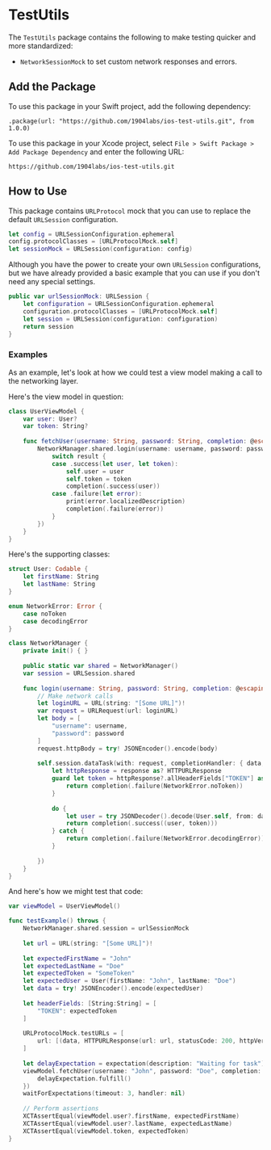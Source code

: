 # TestUtils

The `TestUtils` package contains the following to make testing quicker and more standardized:
- `NetworkSessionMock` to set custom network responses and errors.

## Add the Package

To use this package in your Swift project, add the following dependency:

`.package(url: "https://github.com/1904labs/ios-test-utils.git", from 1.0.0)`

To use this package in your Xcode project, select `File > Swift Package > Add Package Dependency` and enter the following URL:

`https://github.com/1904labs/ios-test-utils.git`

## How to Use

This package contains `URLProtocol` mock that you can use to replace the default `URLSession` configuration.
```swift
let config = URLSessionConfiguration.ephemeral
config.protocolClasses = [URLProtocolMock.self]
let sessionMock = URLSession(configuration: config)
```

Although you have the power to create your own `URLSession` configurations, but we have already provided a basic example that you can use if you don't need any special settings.
```swift
public var urlSessionMock: URLSession {
    let configuration = URLSessionConfiguration.ephemeral
    configuration.protocolClasses = [URLProtocolMock.self]
    let session = URLSession(configuration: configuration)
    return session
}
```

### Examples
As an example, let's look at how we could test a view model making a call to the networking layer. 

Here's the view model in question:
```swift
class UserViewModel {
    var user: User?
    var token: String?
    
    func fetchUser(username: String, password: String, completion: @escaping (Result<User,Error>) -> ()) {
        NetworkManager.shared.login(username: username, password: password, completion: { result in
            switch result {
            case .success(let user, let token):
                self.user = user
                self.token = token
                completion(.success(user))
            case .failure(let error):
                print(error.localizedDescription)
                completion(.failure(error))
            }
        })
    }
}
```

Here's the supporting classes:
```swift
struct User: Codable {
    let firstName: String
    let lastName: String
}

enum NetworkError: Error {
    case noToken
    case decodingError
}

class NetworkManager {
    private init() { }
    
    public static var shared = NetworkManager()
    var session = URLSession.shared
    
    func login(username: String, password: String, completion: @escaping (Result<(User, token: String),Error>) -> ()) {
        // Make network calls
        let loginURL = URL(string: "[Some URL]")!
        var request = URLRequest(url: loginURL)
        let body = [
            "username": username,
            "password": password
        ]
        request.httpBody = try! JSONEncoder().encode(body)
        
        self.session.dataTask(with: request, completionHandler: { data, response, error in
            let httpResponse = response as? HTTPURLResponse
            guard let token = httpResponse?.allHeaderFields["TOKEN"] as? String else {
                return completion(.failure(NetworkError.noToken))
            }
            
            do {
                let user = try JSONDecoder().decode(User.self, from: data!)
                return completion(.success((user, token)))
            } catch {
                return completion(.failure(NetworkError.decodingError))
            }
            
        })
    }
}
```

And here's how we might test that code:
```swift
var viewModel = UserViewModel()

func testExample() throws {
    NetworkManager.shared.session = urlSessionMock
    
    let url = URL(string: "[Some URL]")!
    
    let expectedFirstName = "John"
    let expectedLastName = "Doe"
    let expectedToken = "SomeToken"
    let expectedUser = User(firstName: "John", lastName: "Doe")
    let data = try! JSONEncoder().encode(expectedUser)
    
    let headerFields: [String:String] = [
        "TOKEN": expectedToken
    ]
    
    URLProtocolMock.testURLs = [
        url: [(data, HTTPURLResponse(url: url, statusCode: 200, httpVersion: nil, headerFields: headerFields), nil)]
    ]
    
    let delayExpectation = expectation(description: "Waiting for task")
    viewModel.fetchUser(username: "John", password: "Doe", completion: { result in
        delayExpectation.fulfill()
    })
    waitForExpectations(timeout: 3, handler: nil)
    
    // Perform assertions
    XCTAssertEqual(viewModel.user?.firstName, expectedFirstName)
    XCTAssertEqual(viewModel.user?.lastName, expectedLastName)
    XCTAssertEqual(viewModel.token, expectedToken)
}
```
